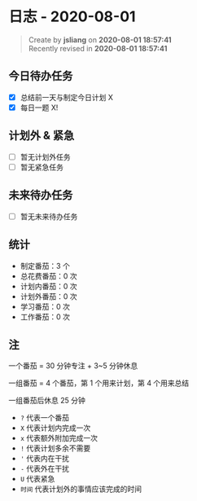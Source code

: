 日志 - 2020-08-01
===

> Create by **jsliang** on **2020-08-01 18:57:41**  
> Recently revised in **2020-08-01 18:57:41**  

## 今日待办任务

* [x] 总结前一天与制定今日计划 X
* [x] 每日一题 X!

## 计划外 & 紧急

* [ ] 暂无计划外任务
* [ ] 暂无紧急任务

## 未来待办任务

* [ ] 暂无未来待办任务

## 统计

* 制定番茄：3 个
* 总花费番茄：0 次
* 计划内番茄：0 次
* 计划外番茄：0 次
* 学习番茄：0 次
* 工作番茄：0 次

## 注

一个番茄 = 30 分钟专注 + 3~5 分钟休息

一组番茄 = 4 个番茄，第 1 个用来计划，第 4 个用来总结

一组番茄后休息 25 分钟

* `?` 代表一个番茄
* `X` 代表计划内完成一次
* `x` 代表额外附加完成一次
* `!` 代表计划多余不需要
* `'` 代表内在干扰
* `-` 代表外在干扰
* `U` 代表紧急
* `时间` 代表计划外的事情应该完成的时间
